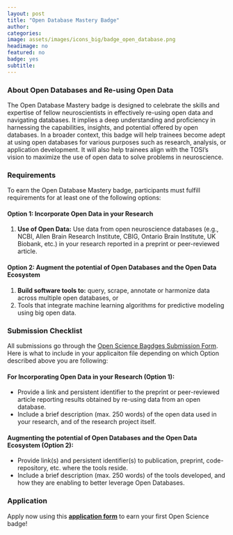 ```yaml
---
layout: post
title: "Open Database Mastery Badge"
author:
categories:
image: assets/images/icons_big/badge_open_database.png
headimage: no
featured: no
badge: yes
subtitle:
---
```

<style>
orange {
  color: rgba(254, 200, 89, 1);
  font-weight: bold;
}
</style>

### About Open Databases and Re-using Open Data
The Open Database Mastery badge is designed to celebrate the skills and expertise of fellow neuroscientists in effectively re-using open data and navigating databases. It implies a deep understanding and proficiency in harnessing the capabilities, insights, and potential offered by open databases. In a broader context, this badge will help trainees become adept at using open databases for various purposes such as research, analysis, or application development. It will also help trainees align with the TOSI’s vision to maximize the use of open data to solve problems in neuroscience.

### Requirements
To earn the Open Database Mastery badge, participants must fulfill requirements for at least one of the following options:

#### Option 1: Incorporate Open Data in your Research
1. **Use of Open Data:** Use data from open neuroscience databases (e.g., NCBI, Allen Brain Research Institute, CBIG, Ontario Brain Institute, UK Biobank, etc.) in your research reported in a preprint or peer-reviewed article.

#### Option 2: Augment the potential of Open Databases and the Open Data Ecosystem
1. **Build software tools to:** query, scrape, annotate or harmonize data across multiple open databases, or
2. Tools that integrate machine learning algorithms for predictive modeling using big open data.

### Submission Checklist
All submissions go through the [Open Science Bagdges Submission Form](https://forms.office.com/Pages/ResponsePage.aspx?id=cZYxzedSaEqvqfz4-J8J6ut_5ADJQNBIjT-33hrU9ERUM1dWQzU4UjNBWENZVUoxUUMzNVZINU9GRC4u). Here is what to include in your applicaiton file depending on which Option described above you are following:

#### For Incorporating Open Data in your Research (Option 1):
* Provide a link and persistent identifier to the preprint or peer-reviewed article reporting results obtained by re-using data from an open database.
* Include a brief description (max. 250 words) of the open data used in your research, and of the research project itself.

#### Augmenting the potential of Open Databases and the Open Data Ecosystem (Option 2):
* Provide link(s) and persistent identifier(s) to publication, preprint, code-repository, etc. where the tools reside.
* Include a brief description (max. 250 words) of the tools developed, and how they are enabling to better leverage Open Databases.

### Application
Apply now using this <b><a href="https://forms.office.com/r/RgvPaw12m2">application form</a></b> to earn your first Open Science badge! 

